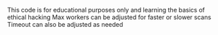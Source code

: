 This code is for educational purposes only and learning the basics of ethical hacking
Max workers can be adjusted for faster or slower scans
Timeout can also be adjusted as needed
